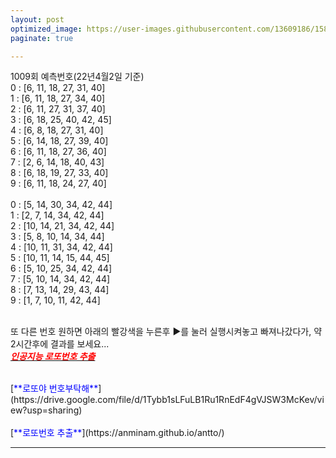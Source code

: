 ```yaml
---
layout: post
optimized_image: https://user-images.githubusercontent.com/13609186/158835080-a034c049-d33e-4cd5-8f5a-d7ed4e4a57d3.jpg
paginate: true

---
```

1009회 예측번호(22년4월2일 기준) <br>
0 : [6, 11, 18, 27, 31, 40]<br>
1 : [6, 11, 18, 27, 34, 40]<br>
2 : [6, 11, 27, 31, 37, 40]<br>
3 : [6, 18, 25, 40, 42, 45]<br>
4 : [6, 8, 18, 27, 31, 40]<br>
5 : [6, 14, 18, 27, 39, 40]<br>
6 : [6, 11, 18, 27, 36, 40]<br>
7 : [2, 6, 14, 18, 40, 43]<br>
8 : [6, 18, 19, 27, 33, 40]<br>
9 : [6, 11, 18, 24, 27, 40]<br>
<br>
0 : [5, 14, 30, 34, 42, 44]<br>
1 : [2, 7, 14, 34, 42, 44]<br>
2 : [10, 14, 21, 34, 42, 44]<br>
3 : [5, 8, 10, 14, 34, 44]<br>
4 : [10, 11, 31, 34, 42, 44]<br>
5 : [10, 11, 14, 15, 44, 45]<br>
6 : [5, 10, 25, 34, 42, 44]<br>
7 : [5, 10, 14, 34, 42, 44]<br>
8 : [7, 13, 14, 29, 43, 44]<br>
9 : [1, 7, 10, 11, 42, 44]<br>
<br>

또 다른 번호 원하면 아래의 빨강색을 누른후 ▶를 눌러 실행시켜놓고 빠져나갔다가, 약 2시간후에 결과를 보세요...<br>
[<span style="color:red">***인공지능 로또번호 추출***</span>](https://colab.research.google.com/github/choijangwook/cjw/blob/master/_posts/lotto_tcp_one_20220303.ipynb) <br>

<br>
[<span style="color:blue">**로또야 번호부탁해**</span>](https://drive.google.com/file/d/1Tybb1sLFuLB1Ru1RnEdF4gVJSW3McKev/view?usp=sharing) <br>
<br>
[<span style="color:blue">**로또번호 추출**</span>](https://anminam.github.io/antto/) <br>

---
